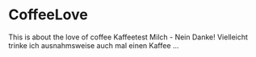 # CoffeeLove
This is about the love of coffee
Kaffeetest
Milch - Nein Danke!
Vielleicht trinke ich ausnahmsweise auch mal einen Kaffee ...